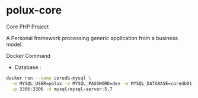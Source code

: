 # polux-core

Core PHP Project

A Personal framework processing generic application from a business model.

Docker Command

- Database :

```bash
docker run --name coredb-mysql \
  -e MYSQL_USER=polux -e MYSQL_PASSWORD=dev -e MYSQL_DATABASE=coredb01 \
  -p 3306:3306 -d mysql/mysql-server:5.7
```
